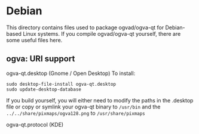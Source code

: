 
Debian
====================
This directory contains files used to package ogvad/ogva-qt
for Debian-based Linux systems. If you compile ogvad/ogva-qt yourself, there are some useful files here.

## ogva: URI support ##


ogva-qt.desktop  (Gnome / Open Desktop)
To install:

	sudo desktop-file-install ogva-qt.desktop
	sudo update-desktop-database

If you build yourself, you will either need to modify the paths in
the .desktop file or copy or symlink your ogva-qt binary to `/usr/bin`
and the `../../share/pixmaps/ogva128.png` to `/usr/share/pixmaps`

ogva-qt.protocol (KDE)

